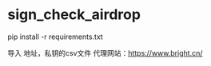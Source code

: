 # sign_check_airdrop

  pip install -r requirements.txt

导入 地址，私钥的csv文件
代理网站：https://www.bright.cn/
